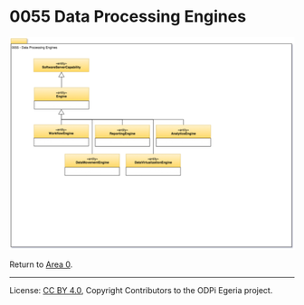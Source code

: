 <!-- SPDX-License-Identifier: CC-BY-4.0 -->
<!-- Copyright Contributors to the ODPi Egeria project. -->

# 0055 Data Processing Engines

![UML](0055-Data-Processing-Engines.png)

Return to [Area 0](Area-0-models.md).

----
License: [CC BY 4.0](https://creativecommons.org/licenses/by/4.0/),
Copyright Contributors to the ODPi Egeria project.